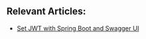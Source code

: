 ## Relevant Articles:

- [Set JWT with Spring Boot and Swagger UI](https://www.surya.com/spring-boot-swagger-jwt)
